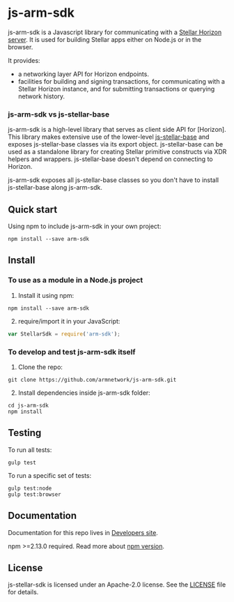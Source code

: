 # js-arm-sdk

js-arm-sdk is a Javascript library for communicating with a [Stellar Horizon server](https://github.com/stellar/go/tree/master/services/horizon). It is used for building Stellar apps either on Node.js or in the browser.

It provides:
- a networking layer API for Horizon endpoints.
- facilities for building and signing transactions, for communicating with a Stellar Horizon instance, and for submitting transactions or querying network history.

### js-arm-sdk vs js-stellar-base

js-arm-sdk is a high-level library that serves as client side API for [Horizon]. This library makes extensive use of the lower-level [js-stellar-base](https://github.com/stellar/js-stellar-base) and exposes js-stellar-base classes via its export object.  js-stellar-base can be used as a standalone library for creating Stellar primitive constructs via XDR helpers and wrappers. js-stellar-base doesn't depend on connecting to Horizon.

js-arm-sdk exposes all js-stellar-base classes so you don't have to install js-stellar-base along js-arm-sdk.

## Quick start

Using npm to include js-arm-sdk in your own project:
```shell
npm install --save arm-sdk
```

## Install

### To use as a module in a Node.js project
1. Install it using npm:
  ```shell
  npm install --save arm-sdk
  ```

2. require/import it in your JavaScript:
  ```js
  var StellarSdk = require('arm-sdk');
  ```

### To develop and test js-arm-sdk itself
1. Clone the repo:
  ```shell
  git clone https://github.com/armnetwork/js-arm-sdk.git
  ```

2. Install dependencies inside js-arm-sdk folder:
  ```shell
  cd js-arm-sdk
  npm install
  ```

## Testing
To run all tests:
```shell
gulp test
```

To run a specific set of tests:
```shell
gulp test:node
gulp test:browser
```

## Documentation
Documentation for this repo lives in [Developers site](https://armnetwork.github.io/arm-docs).

npm >=2.13.0 required.
Read more about [npm version](https://docs.npmjs.com/cli/version).

## License
js-stellar-sdk is licensed under an Apache-2.0 license. See the [LICENSE](https://github.com/stellar/js-stellar-sdk/blob/master/LICENSE) file for details.
